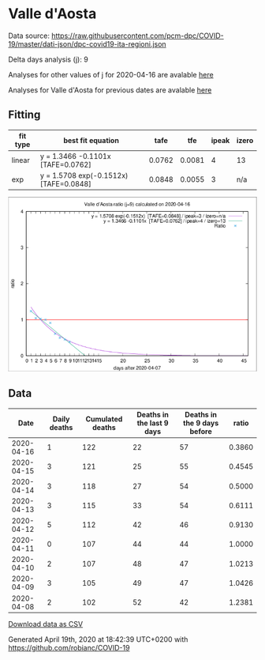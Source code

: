 # Valle d'Aosta

Data source: https://raw.githubusercontent.com/pcm-dpc/COVID-19/master/dati-json/dpc-covid19-ita-regioni.json

Delta days analysis (j): 9

Analyses for other values of j for 2020-04-16 are avalable [here](../2020-04-16/README.md)

Analyses for Valle d'Aosta for previous dates are avalable [here](../README.md)

## Fitting 
|fit type|best fit equation|tafe|tfe|ipeak|izero|
|-------|-----|--------|------|---|---|
|linear|y = 1.3466 -0.1101x  [TAFE=0.0762]|0.0762|0.0081|4|13|
|exp|y = 1.5708 exp(-0.1512x)  [TAFE=0.0848]|0.0848|0.0055|3|n/a|

![Plot](COVID-19_valle_d'aosta_j9_2020-04-16.png)

## Data
|Date|Daily deaths|Cumulated deaths|Deaths in the last 9 days|Deaths in the 9 days before|ratio|
|----|----------|-----------|-------|--------------------|-----|
|2020-04-16|1|122|22|57|0.3860|
|2020-04-15|3|121|25|55|0.4545|
|2020-04-14|3|118|27|54|0.5000|
|2020-04-13|3|115|33|54|0.6111|
|2020-04-12|5|112|42|46|0.9130|
|2020-04-11|0|107|44|44|1.0000|
|2020-04-10|2|107|48|47|1.0213|
|2020-04-09|3|105|49|47|1.0426|
|2020-04-08|2|102|52|42|1.2381|

[Download data as CSV](COVID-19_valle_d'aosta_j9_2020-04-16.csv)

Generated April 19th, 2020 at 18:42:39 UTC+0200 with https://github.com/robianc/COVID-19
